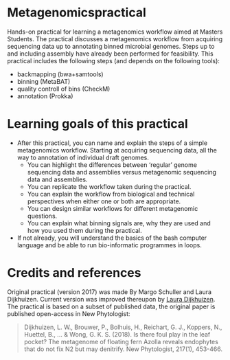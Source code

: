# Metagenomicspractical
Hands-on practical for learning a metagenomics workflow aimed at Masters Students. The practical discusses a metagenomics workflow from acquiring sequencing data up to annotating binned microbial genomes. Steps up to and including assembly have already been performed for feasibility. This practical includes the following steps (and depends on the following tools):
* backmapping (bwa+samtools)
* binning (MetaBAT)
* quality controll of bins (CheckM)
* annotation (Prokka)

# Learning goals of this practical
* After this practical, you can name and explain the steps of a simple metagenomics workflow. Starting at acquiring sequencing data, all the way to annotation of individual draft genomes.
  * You can highlight the differences between ‘regular’ genome sequencing data and assemblies versus metagenomic sequencing data and assemblies.
  * You can replicate the workflow taken during the practical.
  * You can explain the workflow from biological and technical perspectives when either one or both are appropriate. 
  * You can design similar workflows for different metagenomic questions.
  * You can explain what binning signals are, why they are used and how you used them during the practical.
* If not already, you will understand the basics of the bash computer language and be able to run bio-informatic programmes in loops.

# Credits and references
Original practical (version 2017) was made By Margo Schuller and Laura Dijkhuizen. Current version was improved thereupon by [Laura Dijkhuizen](https://www.uu.nl/medewerkers/LWDijkhuizen). The practical is based on a subset of published data, the original paper is published open-access in New Phytologist: 
>Dijkhuizen, L. W., Brouwer, P., Bolhuis, H., Reichart, G. J., Koppers, N., Huettel, B., ... & Wong, G. K. S. (2018). Is there foul play in the leaf pocket? The metagenome of floating fern Azolla reveals endophytes that do not fix N2 but may denitrify. New Phytologist, 217(1), 453-466.
